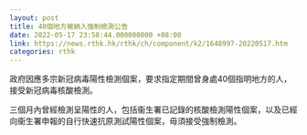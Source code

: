 ```yaml
---
layout: post
title: 40個地方被納入強制檢測公告
date: 2022-05-17 23:58:44.000000000 +08:00
link: https://news.rthk.hk/rthk/ch/component/k2/1648997-20220517.htm
categories: rthk
---
```


政府因應多宗新冠病毒陽性檢測個案，要求指定期間曾身處40個指明地方的人，接受新冠病毒核酸檢測。

三個月內曾經檢測呈陽性的人，包括衞生署已記錄的核酸檢測陽性個案，以及已經向衞生署申報的自行快速抗原測試陽性個案，毋須接受強制檢測。
